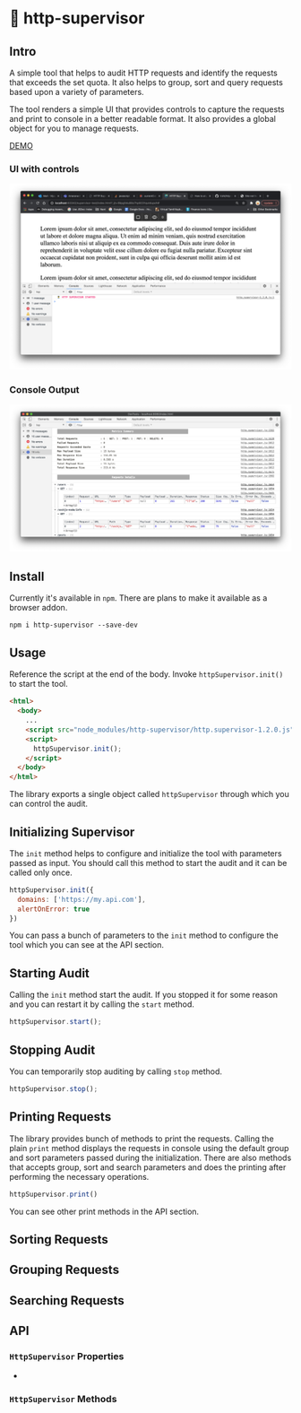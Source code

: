 # 👮 http-supervisor

## Intro

A simple tool that helps to audit HTTP requests and identify the requests that exceeds the set quota. It also helps to group, sort and query requests based upon 
a variety of parameters.

The tool renders a simple UI that provides controls to capture the requests and print to console in a better readable format. It also provides a global object for you 
to manage requests.

[DEMO](https://vjai.github.io/http-supervisor/)

### UI with controls

![Screen Shot](https://github.com/VJAI/http-supervisor/blob/main/ui.png)

### Console Output

![Screen Shot](https://github.com/VJAI/http-supervisor/blob/main/console.png)

## Install

Currently it's available in `npm`. There are plans to make it available as a browser addon.

```shell
npm i http-supervisor --save-dev
``` 

## Usage

Reference the script at the end of the body. Invoke `httpSupervisor.init()` to start the tool.

```html
<html>
  <body>
    ...
    <script src="node_modules/http-supervisor/http.supervisor-1.2.0.js"></script>
    <script>
      httpSupervisor.init();
    </script>
  </body>
</html>
```

The library exports a single object called `httpSupervisor` through which you can control the audit.

## Initializing Supervisor

The `init` method helps to configure and initialize the tool with parameters passed as input. You should call this method 
to start the audit and it can be called only once.

```js
httpSupervisor.init({
  domains: ['https://my.api.com'],
  alertOnError: true
})
```

You can pass a bunch of parameters to the `init` method to configure the tool which you can see at the API section.

## Starting Audit

Calling the `init` method start the audit. If you stopped it for some reason and you can restart it by calling the `start` method.

```js
httpSupervisor.start();
```

## Stopping Audit

You can temporarily stop auditing by calling `stop` method.

```js
httpSupervisor.stop();
```

## Printing Requests

The library provides bunch of methods to print the requests. Calling the plain `print` method displays the requests 
in console using the default group and sort parameters passed during the initialization. There are also methods that accepts 
group, sort and search parameters and does the printing after performing the necessary operations.

```js
httpSupervisor.print()
```

You can see other print methods in the API section.

## Sorting Requests



## Grouping Requests

## Searching Requests

## API

### `HttpSupervisor` Properties

- 

### `HttpSupervisor` Methods
